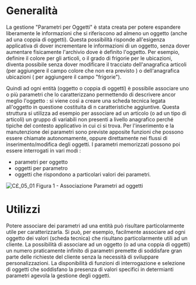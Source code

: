 # Generalità
La gestione "Parametri per Oggetti" è stata creata per potere espandere liberamente le informazioni che si riferiscono ad almeno un oggetto (anche ad una coppia di oggetti).
Questa possibilità risponde all'esigenza applicativa di dover incrementare le informazioni di un oggetto, senza dover aumentare fisicamente l'archivio dove è definito l'oggetto.
Per esempio, definire il colore per gli articoli, o il grado di frigorie per le ubicazioni, diventa possibile senza dover modificare il tracciato dell'anagrafica articoli (per aggiungere il campo colore che non era previsto ) o dell'anagrafica ubicazioni ( per aggiungere il campo "frigorie").

Quindi ad ogni entità (oggetto o coppia di oggetti) è possibile associare uno o più parametri che lo caratterizzano permettendo di descrivere ancor meglio l'oggetto :  si viene così a creare una scheda tecnica legata all'oggetto in questione costituita di n caratteristiche aggiuntive.
Questa struttura si utilizza ad esempio per associare ad un articolo (o ad  un tipo di articoli) un gruppo di variabili non presenti a livello anagrafico perché tipiche del contesto applicativo in cui ci si trova.
Per l'inserimento e la manutenzione dei parametri sono previste apposite funzioni che possono essere chiamate autonomamente, oppure direttamente nei flussi di inserimento/modifica degli oggetti.
I parametri memorizzati possono poi essere interrogati in vari modi : 

- parametri per oggetto
- oggetti per parametro
- oggetti che rispondono a particolari valori dei parametri.


![C£_05_01](http://localhost:3000/immagini/C£PARA_INT/CX_05_01.png)
Figura 1 - Associazione Parametri ad oggetti

# Utilizzi
Potere associare dei parametri ad una entità può risultare particolarmente utile per caratterizzarla. Si può, per esempio, facilmente associare ad ogni oggetto dei valori (scheda tecnica) che risultano particolarmente utili ad un cliente.
La possibilità di associare ad un oggetto (o ad una coppia di oggetti) un numero praticamente infinito di parametri premette di soddisfare gran parte delle richieste del cliente senza la necessità di sviluppare personalizzazioni.
La disponibilità di funzioni di interrogazione e selezione di oggetti che soddisfano la presenza di valori specifici in determianti parametri agevola la gestione degli oggetti.
